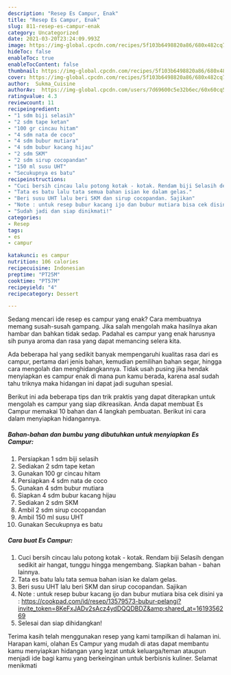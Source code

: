 ```yaml
---
description: "Resep Es Campur, Enak"
title: "Resep Es Campur, Enak"
slug: 811-resep-es-campur-enak
category: Uncategorized
date: 2021-03-20T23:24:09.993Z
image: https://img-global.cpcdn.com/recipes/5f103b6498820a86/680x482cq70/es-campur-foto-resep-utama.jpg
hideToc: false
enableToc: true
enableTocContent: false
thumbnail: https://img-global.cpcdn.com/recipes/5f103b6498820a86/680x482cq70/es-campur-foto-resep-utama.jpg
cover: https://img-global.cpcdn.com/recipes/5f103b6498820a86/680x482cq70/es-campur-foto-resep-utama.jpg
author:  Sukma_Cuisine
authorAv:  https://img-global.cpcdn.com/users/7d69600c5e32b6ec/60x60cq50/avatar.jpg
ratingvalue: 4.3
reviewcount: 11
recipeingredient:
- "1 sdm biji selasih"
- "2 sdm tape ketan"
- "100 gr cincau hitam"
- "4 sdm nata de coco"
- "4 sdm bubur mutiara"
- "4 sdm bubur kacang hijau"
- "2 sdm SKM"
- "2 sdm sirup cocopandan"
- "150 ml susu UHT"
- "Secukupnya es batu"
recipeinstructions:
- "Cuci bersih cincau lalu potong kotak - kotak. Rendam biji Selasih dengan sedikit air hangat, tunggu hingga mengembang. Siapkan bahan - bahan lainnya."
- "Tata es batu lalu tata semua bahan isian ke dalam gelas."
- "Beri susu UHT lalu beri SKM dan sirup cocopandan. Sajikan"
- "Note : untuk resep bubur kacang ijo dan bubur mutiara bisa cek disini ya : https://cookpad.com/id/resep/13579573-bubur-pelangi?invite_token=8KeFxJADv2sAcz4ydDQQDBDZ&amp;shared_at=1619356269"
- "Sudah jadi dan siap dinikmati!"
categories:
- Resep
tags:
- es
- campur

katakunci: es campur 
nutrition: 106 calories
recipecuisine: Indonesian
preptime: "PT25M"
cooktime: "PT57M"
recipeyield: "4"
recipecategory: Dessert

---
```



Sedang mencari ide resep es campur yang enak? Cara membuatnya memang susah-susah gampang. Jika salah mengolah maka hasilnya akan hambar dan bahkan tidak sedap. Padahal es campur yang enak harusnya sih punya aroma dan rasa yang dapat memancing selera kita.


Ada beberapa hal yang sedikit banyak mempengaruhi kualitas rasa dari es campur, pertama dari jenis bahan, kemudian pemilihan bahan segar, hingga cara mengolah dan menghidangkannya. Tidak usah pusing jika hendak menyiapkan es campur enak di mana pun kamu berada, karena asal sudah tahu triknya maka hidangan ini dapat jadi suguhan spesial.




Berikut ini ada beberapa tips dan trik praktis yang dapat diterapkan untuk mengolah es campur yang siap dikreasikan. Anda dapat membuat Es Campur memakai 10 bahan dan 4 langkah pembuatan. Berikut ini cara dalam menyiapkan hidangannya.

<!--inarticleads1-->

##### Bahan-bahan dan bumbu yang dibutuhkan untuk menyiapkan Es Campur:

1. Persiapkan 1 sdm biji selasih
1. Sediakan 2 sdm tape ketan
1. Gunakan 100 gr cincau hitam
1. Persiapkan 4 sdm nata de coco
1. Gunakan 4 sdm bubur mutiara
1. Siapkan 4 sdm bubur kacang hijau
1. Sediakan 2 sdm SKM
1. Ambil 2 sdm sirup cocopandan
1. Ambil 150 ml susu UHT
1. Gunakan Secukupnya es batu




<!--inarticleads2-->

##### Cara buat Es Campur:

1. Cuci bersih cincau lalu potong kotak - kotak. Rendam biji Selasih dengan sedikit air hangat, tunggu hingga mengembang. Siapkan bahan - bahan lainnya.
1. Tata es batu lalu tata semua bahan isian ke dalam gelas.
1. Beri susu UHT lalu beri SKM dan sirup cocopandan. Sajikan
1. Note : untuk resep bubur kacang ijo dan bubur mutiara bisa cek disini ya : https://cookpad.com/id/resep/13579573-bubur-pelangi?invite_token=8KeFxJADv2sAcz4ydDQQDBDZ&amp;shared_at=1619356269
1. Selesai dan siap dihidangkan!



Terima kasih telah menggunakan resep yang kami tampilkan di halaman ini. Harapan kami, olahan Es Campur yang mudah di atas dapat membantu kamu menyiapkan hidangan yang lezat untuk keluarga/teman ataupun menjadi ide bagi kamu yang berkeinginan untuk berbisnis kuliner. Selamat menikmati
